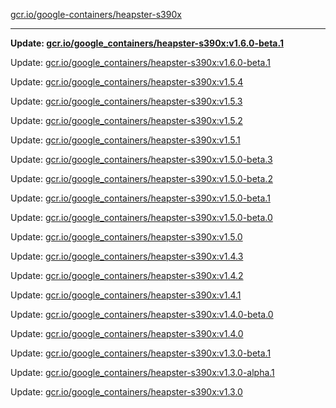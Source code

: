 [gcr.io/google-containers/heapster-s390x](https://hub.docker.com/r/cruse/heapster-s390x/tags/) 

----
**Update: [gcr.io/google_containers/heapster-s390x:v1.6.0-beta.1](https://hub.docker.com/r/cruse/heapster-s390x/tags/)**

Update: [gcr.io/google_containers/heapster-s390x:v1.6.0-beta.1](https://hub.docker.com/r/cruse/heapster-s390x/tags/)

Update: [gcr.io/google_containers/heapster-s390x:v1.5.4](https://hub.docker.com/r/cruse/heapster-s390x/tags/)

Update: [gcr.io/google_containers/heapster-s390x:v1.5.3](https://hub.docker.com/r/cruse/heapster-s390x/tags/)

Update: [gcr.io/google_containers/heapster-s390x:v1.5.2](https://hub.docker.com/r/cruse/heapster-s390x/tags/)

Update: [gcr.io/google_containers/heapster-s390x:v1.5.1](https://hub.docker.com/r/cruse/heapster-s390x/tags/)

Update: [gcr.io/google_containers/heapster-s390x:v1.5.0-beta.3](https://hub.docker.com/r/cruse/heapster-s390x/tags/)

Update: [gcr.io/google_containers/heapster-s390x:v1.5.0-beta.2](https://hub.docker.com/r/cruse/heapster-s390x/tags/)

Update: [gcr.io/google_containers/heapster-s390x:v1.5.0-beta.1](https://hub.docker.com/r/cruse/heapster-s390x/tags/)

Update: [gcr.io/google_containers/heapster-s390x:v1.5.0-beta.0](https://hub.docker.com/r/cruse/heapster-s390x/tags/)

Update: [gcr.io/google_containers/heapster-s390x:v1.5.0](https://hub.docker.com/r/cruse/heapster-s390x/tags/)

Update: [gcr.io/google_containers/heapster-s390x:v1.4.3](https://hub.docker.com/r/cruse/heapster-s390x/tags/)

Update: [gcr.io/google_containers/heapster-s390x:v1.4.2](https://hub.docker.com/r/cruse/heapster-s390x/tags/)

Update: [gcr.io/google_containers/heapster-s390x:v1.4.1](https://hub.docker.com/r/cruse/heapster-s390x/tags/)

Update: [gcr.io/google_containers/heapster-s390x:v1.4.0-beta.0](https://hub.docker.com/r/cruse/heapster-s390x/tags/)

Update: [gcr.io/google_containers/heapster-s390x:v1.4.0](https://hub.docker.com/r/cruse/heapster-s390x/tags/)

Update: [gcr.io/google_containers/heapster-s390x:v1.3.0-beta.1](https://hub.docker.com/r/cruse/heapster-s390x/tags/)

Update: [gcr.io/google_containers/heapster-s390x:v1.3.0-alpha.1](https://hub.docker.com/r/cruse/heapster-s390x/tags/)

Update: [gcr.io/google_containers/heapster-s390x:v1.3.0](https://hub.docker.com/r/cruse/heapster-s390x/tags/)

